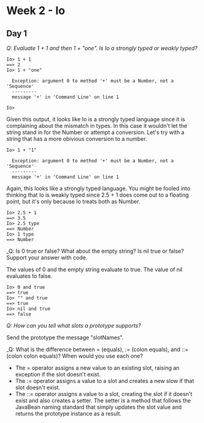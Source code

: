 Week 2 - Io
===========

Day 1
-----
_Q: Evaluate 1 + 1 and then 1 + "one". Is Io a strongly typed or weakly typed?_

```io
Io> 1 + 1
==> 2
Io> 1 + "one"

  Exception: argument 0 to method '+' must be a Number, not a 'Sequence'
  ---------
  message '+' in 'Command Line' on line 1

Io> 
```

Given this output, it looks like Io is a strongly typed language since it is complaining about the mismatch in types. In this case it wouldn't let the string stand in for the Number or attempt a conversion. Let's try with a string that has a more obivious conversion to a number.

```io
Io> 1 + "1"

  Exception: argument 0 to method '+' must be a Number, not a 'Sequence'
  ---------
  message '+' in 'Command Line' on line 1
```

Again, this looks like a strongly typed language. You might be fooled into thinking that Io is weakly typed since 2.5 + 1 does come out to a floating point, but it's only because Io treats both as Number.

```io
Io> 2.5 + 1
==> 3.5
Io> 2.5 type
==> Number
Io> 1 type
==> Number
```


_Q: Is 0 true or false? What about the empty string? Is nil true or false? Support your answer with code.

The values of 0 and the empty string evaluate to true. The value of nil evaluates to false.

```io
Io> 0 and true
==> true
Io> "" and true
==> true
Io> nil and true
==> false
```

_Q: How can you tell what slots a prototype supports?_

Send the prototype the message "slotNames".

_Q: What is the difference between = (equals), := (colon equals), and ::= (colon colon equals)? When would you use each one?

- The = operator assigns a new value to an existing slot, raising an exception if the slot doesn't exist.
- The := operator assigns a value to a slot and creates a new slow if that slot doesn't exist.
- The ::= operator assigns a value to a slot, creating the slot if it doesn't exist and also creates a setter. The setter is a method that follows the JavaBean naming standard that simply updates the slot value and returns the prototype instance as a result.